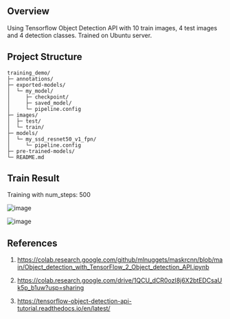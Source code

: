 ## Overview
Using Tensorflow Object Detection API with 10 train images, 4 test images and 4 detection classes. Trained on Ubuntu server.

## Project Structure
```
training_demo/
├─ annotations/
├─ exported-models/
│  └─ my_model/
│     ├─ checkpoint/
│     ├─ saved_model/
│     └─ pipeline.config
├─ images/
│  ├─ test/
│  └─ train/
├─ models/
│  └─ my_ssd_resnet50_v1_fpn/
│     └─ pipeline.config
├─ pre-trained-models/
└─ README.md
```

## Train Result
Training with num_steps: 500

![image](https://user-images.githubusercontent.com/92832451/220566068-f03dd1db-f135-4ad5-bb56-33872764ac7c.png)

![image](https://user-images.githubusercontent.com/92832451/220566156-2ef3a669-361f-48f0-a243-525214d75a17.png)



## References
1. https://colab.research.google.com/github/mlnuggets/maskrcnn/blob/main/Object_detection_with_TensorFlow_2_Object_detection_API.ipynb

2. https://colab.research.google.com/drive/1QCU_dCR0ozI8j6X2btEDCsaUk5p_b1uw?usp=sharing

3. https://tensorflow-object-detection-api-tutorial.readthedocs.io/en/latest/
